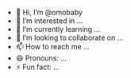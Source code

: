- 👋 Hi, I’m @omobaby
- 👀 I’m interested in ...
- 🌱 I’m currently learning ...
- 💞️ I’m looking to collaborate on ...
- 📫 How to reach me ...
- 😄 Pronouns: ...
- ⚡ Fun fact: ...

<!---
omobaby/omobaby is a ✨ special ✨ repository because its `README.md` (this file) appears on your GitHub profile.
You can click the Preview link to take a look at your changes.
--->
